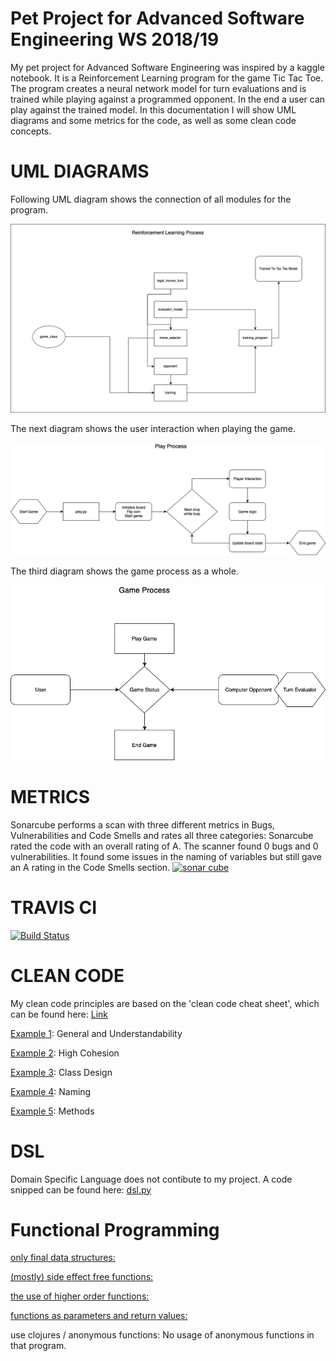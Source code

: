# Pet Project for Advanced Software Engineering WS 2018/19

My pet project for Advanced Software Engineering was inspired by a kaggle notebook. It is a Reinforcement Learning program for the game Tic Tac Toe. The program creates a neural network model for turn evaluations and is trained while playing against a programmed opponent. In the end a user can play against the trained model. In this documentation I will show UML diagrams and some metrics for the code, as well as some clean code concepts.

# UML DIAGRAMS

Following UML diagram shows the connection of all modules for the program.

![image](images/UML1.png)

The next diagram shows the user interaction when playing the game.

![image](images/UML2.png)

The third diagram shows the game process as a whole.

![image](images/UML3.png)

# METRICS

Sonarcube performs a scan with three different metrics in Bugs, Vulnerabilities and Code Smells and rates all three categories:
Sonarcube rated the code with an overall rating of A. The scanner found 0 bugs and 0 vulnerabilities. It found some issues in the naming of variables but still gave an A rating in the Code Smells section.
[![sonar cube]( https://sonarcloud.io/api/project_badges/measure?project=Sonar_PetProject&metric=alert_status)](https://sonarcloud.io/dashboard?id=agademic_pet_project_tic)

# TRAVIS CI

[![Build Status](https://travis-ci.org/agademic/pet_project_tic.svg?branch=master)](https://travis-ci.org/agademic/pet_project_tic)

# CLEAN CODE

My clean code principles are based on the 'clean code cheat sheet', which can be found here: [Link](https://www.planetgeek.ch/wp-content/uploads/2013/06/Clean-Code-V2.2.pdf)

[Example 1](https://github.com/agademic/pet_project_tic/blob/master/evaluator_model.py#L15): General and Understandability

[Example 2](https://github.com/agademic/pet_project_tic/blob/master/play.py#L20): High Cohesion

[Example 3](https://github.com/agademic/pet_project_tic/blob/master/game_class.py#L12): Class Design

[Example 4](https://github.com/agademic/pet_project_tic/blob/master/opponent.py#L14): Naming

[Example 5](https://github.com/agademic/pet_project_tic/blob/master/opponent.py#L316): Methods

# DSL

Domain Specific Language does not contibute to my project. A code snipped can be found here: [dsl.py](https://github.com/agademic/pet_project_tic/blob/master/dsl.py#L2)

# Functional Programming

[only final data structures:](https://github.com/agademic/pet_project_tic/blob/master/training.py#L34)

[(mostly) side effect free functions:](https://github.com/agademic/pet_project_tic/blob/master/opponent.py#L39)

[the use of higher order functions:](https://github.com/agademic/pet_project_tic/blob/master/move_selector.py#L31)

[functions as parameters and return values:](https://github.com/agademic/pet_project_tic/blob/master/move_selector.py#L39)

use clojures / anonymous functions: No usage of anonymous functions in that program.
